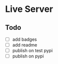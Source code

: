 # Live Server

## Todo

- [ ] add badges
- [ ] add readme
- [ ] publish on test pypi
- [ ] publish on pypi
